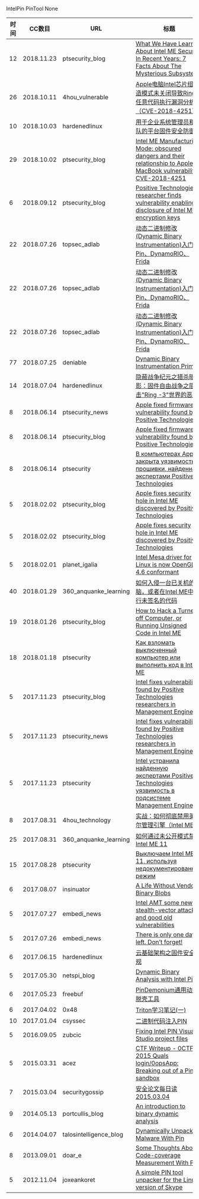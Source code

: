 IntelPin
PinTool
None

| 时间 | CC数目 | URL | 标题 |
| ---- | ----- | --- | --- |
| 12 | 2018.11.23 | ptsecurity_blog | [What We Have Learned About Intel ME Security In Recent Years: 7 Facts About The Mysterious Subsystem](http://blog.ptsecurity.com/2018/11/what-we-have-learned-about-intel-me.html) |
| 26 | 2018.10.11 | 4hou_vulnerable | [Apple电脑Intel芯片组制造模式未关闭导致Ring3任意代码执行漏洞分析（CVE-2018-4251）](http://www.4hou.com/vulnerable/13934.html) |
| 10 | 2018.10.03 | hardenedlinux | [用于企业系统管理员和蓝队的平台固件安全防御](https://hardenedlinux.github.io/system-security/2018/10/03/platform_firmware_security_defense.html) |
| 29 | 2018.10.02 | ptsecurity_blog | [Intel ME Manufacturing Mode: obscured dangers and their relationship to Apple MacBook vulnerability CVE-2018-4251](http://blog.ptsecurity.com/2018/10/intel-me-manufacturing-mode-macbook.html) |
| 6 | 2018.09.12 | ptsecurity_blog | [Positive Technologies researcher finds vulnerability enabling disclosure of Intel ME encryption keys](http://blog.ptsecurity.com/2018/09/intel-me-encryption-vulnerability.html) |
| 22 | 2018.07.26 | topsec_adlab | [动态二进制修改(Dynamic Binary Instrumentation)入门：Pin、DynamoRIO、Frida](http://blog.topsec.com.cn/ad_lab/%e5%8a%a8%e6%80%81%e4%ba%8c%e8%bf%9b%e5%88%b6%e4%bf%ae%e6%94%b9dynamic-binary-instrumentation%e5%85%a5%e9%97%a8%ef%bc%9apin%e3%80%81dynamorio%e3%80%81frida/) |
| 22 | 2018.07.26 | topsec_adlab | [动态二进制修改(Dynamic Binary Instrumentation)入门：Pin、DynamoRIO、Frida](http://blog.topsec.com.cn/%e5%8a%a8%e6%80%81%e4%ba%8c%e8%bf%9b%e5%88%b6%e4%bf%ae%e6%94%b9dynamic-binary-instrumentation%e5%85%a5%e9%97%a8%ef%bc%9apin%e3%80%81dynamorio%e3%80%81frida/) |
| 22 | 2018.07.26 | topsec_adlab | [动态二进制修改(Dynamic Binary Instrumentation)入门：Pin、DynamoRIO、Frida](http://blog.topsec.com.cn/2018/07/%e5%8a%a8%e6%80%81%e4%ba%8c%e8%bf%9b%e5%88%b6%e4%bf%ae%e6%94%b9dynamic-binary-instrumentation%e5%85%a5%e9%97%a8%ef%bc%9apin%e3%80%81dynamorio%e3%80%81frida/) |
| 77 | 2018.07.25 | deniable | [Dynamic Binary Instrumentation Primer](http://deniable.org/reversing/binary-instrumentation) |
| 14 | 2018.07.04 | hardenedlinux | [隐蔽战争纪元之猎杀暗影：固件自由战争之阻击"Ring -3"世界的恶魔](https://hardenedlinux.github.io/system-security/2018/07/04/story_hunting_the_shadow.html) |
| 8 | 2018.06.14 | ptsecurity_news | [Apple fixed firmware vulnerability found by Positive Technologies](https://www.ptsecurity.com/ww-en/about/news/293027/) |
| 8 | 2018.06.14 | ptsecurity_blog | [Apple fixed firmware vulnerability found by Positive Technologies](http://blog.ptsecurity.com/2018/06/apple-fixed-vulnerability-founde-by-PT-experts.html) |
| 8 | 2018.06.14 | ptsecurity | [В компьютерах Apple закрыта уязвимость прошивки, найденная экспертами Positive Technologies](http://blog.ptsecurity.ru/2018/06/apple-fixes-flaw-found-by-positive-technologies.html) |
| 5 | 2018.02.02 | ptsecurity_blog | [Apple fixes security hole in Intel ME discovered by Positive Technologies](http://blog.ptsecurity.com/2018/02/apple-patches-macbook-and-imac-to-close.html) |
| 5 | 2018.02.02 | ptsecurity_blog | [Apple fixes security hole in Intel ME discovered by Positive Technologies](http://blog.ptsecurity.com/2018/02/apple-patches-for-intel-me.html) |
| 5 | 2018.02.01 | planet_igalia | [Intel Mesa driver for Linux is now OpenGL 4.6 conformant](https://blogs.igalia.com/itoral/2018/02/01/intel-mesa-driver-for-linux-is-now-opengl-4-6-conformant/) |
| 40 | 2018.01.29 | 360_anquanke_learning | [如何入侵一台已关机的电脑，或者在Intel ME中运行未签名的代码](https://www.anquanke.com/post/id/96474/) |
| 19 | 2018.01.26 | ptsecurity_blog | [How to Hack a Turned-off Computer, or Running Unsigned Code in Intel ME](http://blog.ptsecurity.com/2018/01/running-unsigned-code-in-intel-me.html) |
| 18 | 2018.01.18 | ptsecurity | [Как взломать выключенный компьютер или выполнить код в Intel ME](http://blog.ptsecurity.ru/2018/01/intel-me.html) |
| 5 | 2017.11.23 | ptsecurity_blog | [Intel fixes vulnerability found by Positive Technologies researchers in Management Engine](http://blog.ptsecurity.com/2017/11/intel-fixes-me-vulnerability.html) |
| 5 | 2017.11.23 | ptsecurity_news | [Intel fixes vulnerability found by Positive Technologies researchers in Management Engine](https://www.ptsecurity.com/ww-en/about/news/288260/) |
| 5 | 2017.11.23 | ptsecurity | [Intel устранила найденную экспертами Positive Technologies уязвимость в подсистеме Management Engine](http://blog.ptsecurity.ru/2017/11/intel-me-fix-positive-technologies.html) |
| 8 | 2017.08.31 | 4hou_technology | [实战：如何彻底禁用英特尔管理引擎（Intel ME）](http://www.4hou.com/technology/7478.html) |
| 25 | 2017.08.31 | 360_anquanke_learning | [如何通过未公开模式禁用Intel ME 11](https://www.anquanke.com/post/id/86740/) |
| 15 | 2017.08.28 | ptsecurity | [Выключаем Intel ME 11, используя недокументированный режим](http://blog.ptsecurity.ru/2017/08/intel-me-disable.html) |
| 6 | 2017.08.07 | insinuator | [A Life Without Vendors Binary Blobs](https://insinuator.net/2017/08/a-life-without-vendors-binary-blobs/) |
| 5 | 2017.07.27 | embedi_news | [Intel AMT some new stealth-vector attacks and good old vulnerabilities](https://embedi.com/news/intel-amt-some-new-stealth-vector-attacks-and-good-old-vulnerabilities/) |
| 5 | 2017.07.26 | embedi_news | [There is only one day left. Don’t forget!](https://embedi.com/news/there-only-one-day-left-dont-forget/) |
| 6 | 2017.06.15 | hardenedlinux | [云基础架构之固件安全合规](https://hardenedlinux.github.io/system-security/2017/06/15/firmware_compliance.html) |
| 5 | 2017.05.30 | netspi_blog | [Dynamic Binary Analysis with Intel Pin](https://blog.netspi.com/dynamic-binary-analysis-intel-pin/) |
| 6 | 2017.05.23 | freebuf | [PinDemonium通用动态脱壳工具](http://www.freebuf.com/sectool/135217.html) |
| 6 | 2017.04.02 | 0x48 | [Triton学习笔记(一)](http://0x48.pw/2017/04/02/0x30/) |
| 10 | 2017.01.04 | csyssec | [二进制代码注入PIN](http://www.csyssec.org/20170104/pinintro/) |
| 5 | 2016.09.05 | zubcic | [Fixing Intel PIN  Visual Studio project files](http://zubcic.re/blog/fixing-intel-pin-visual-studio-project-files) |
| 5 | 2015.03.31 | acez | [CTF Writeup - 0CTF 2015 Quals login/0opsApp: Breaking out of a Pin sandbox](http://acez.re/ctf-writeup-0ctf-2015-quals-login0opsapp-breaking-out-of-a-pin-sandbox/) |
| 7 | 2015.03.04 | securitygossip | [安全论文每日读 2015.03.04](http://securitygossip.com/blog/2015/03/04/2015-03-04/) |
| 9 | 2014.05.13 | portcullis_blog | [An introduction to binary dynamic analysis](https://labs.portcullis.co.uk/blog/an-introduction-to-binary-dynamic-analysis/) |
| 6 | 2014.04.07 | talosintelligence_blog | [Dynamically Unpacking Malware With Pin](https://blog.talosintelligence.com/2014/04/dynamically-unpacking-malware-with-pin.html) |
| 8 | 2013.09.01 | doar_e | [Some Thoughts About Code-coverage Measurement With Pin](http://doar-e.github.io/blog/2013/08/31/some-thoughts-about-code-coverage-measurement-with-pin/) |
| 5 | 2012.11.04 | joxeankoret | [A simple PIN tool unpacker for the Linux version of Skype](http://joxeankoret.com/blog/2012/11/04/a-simple-pin-tool-unpacker-for-the-linux-version-of-skype/) |
